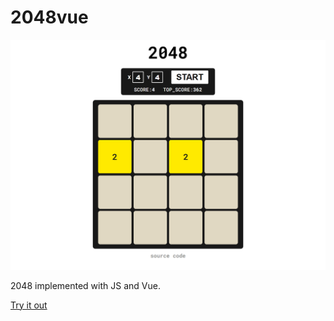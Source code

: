 # 2048vue

[![Cover Image](CoverImage.png)](https://kkkkk-2048.netlify.app)

2048 implemented with JS and Vue.


[Try it out](https://kkkkk-2048.netlify.app)
